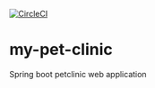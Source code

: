 [![CircleCI](https://circleci.com/gh/ertugrulgurkan/my-pet-clinic.svg?style=svg&circle-token=3cea7db11eaa96006290217bd1b9e5bd58fef45e)](<LINK>)
# my-pet-clinic
Spring boot petclinic web application




